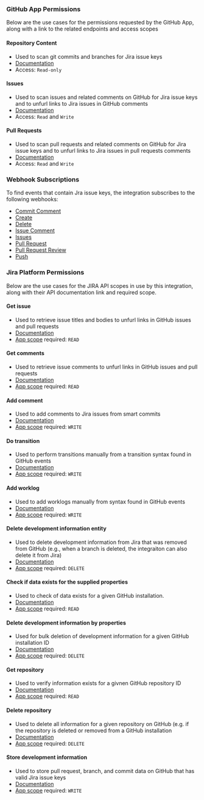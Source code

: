 ### GitHub App Permissions
Below are the use cases for the permissions requested by the GitHub App, along with a link to the related endpoints and access scopes

#### Repository Content
- Used to scan git commits and branches for Jira issue keys
- [Documentation](https://developer.github.com/v3/apps/permissions/#permission-on-contents)
- Access: `Read-only`

#### Issues
- Used to scan issues and related comments on GitHub for Jira issue keys and to unfurl links to Jira issues in GitHub comments
- [Documentation](https://developer.github.com/v3/apps/permissions/#permission-on-issues)
- Access: `Read` and `Write`

#### Pull Requests
- Used to scan pull requests and related comments on GitHub for Jira issue keys and to unfurl links to Jira issues in pull requests comments
- [Documentation](https://developer.github.com/v3/apps/permissions/#permission-on-pull-requests)
- Access: `Read` and `Write`


### Webhook Subscriptions
To find events that contain Jra issue keys, the integration subscribes to the following webhooks:
- [Commit Comment](https://developer.github.com/v3/activity/events/types/#commitcommentevent)
- [Create](https://developer.github.com/v3/activity/events/types/#createevent)
- [Delete](https://developer.github.com/v3/activity/events/types/#deleteevent)
- [Issue Comment](https://developer.github.com/v3/activity/events/types/#issuecommentevent)
- [Issues](https://developer.github.com/v3/activity/events/types/#issuesevent)
- [Pull Request](https://developer.github.com/v3/activity/events/types/#pullrequestevent)
- [Pull Request Review](https://developer.github.com/v3/activity/events/types/#pullrequestreviewevent)
- [Push](https://developer.github.com/v3/activity/events/types/#pushevent)

### Jira Platform Permissions
Below are the use cases for the JIRA API scopes in use by this integration, along with their API documentation link and required scope.

#### Get issue
- Used to retrieve issue titles and bodies to unfurl links in GitHub issues and pull requests
- [Documentation](https://developer.atlassian.com/cloud/jira/platform/rest/v2/#api-api-2-issue-issueIdOrKey-get)
- [App scope](https://developer.atlassian.com/cloud/jira/platform/scopes/) required: `READ`

#### Get comments
- Used to retrieve issue comments to unfurl links in GitHub issues and pull requests
- [Documentation](https://developer.atlassian.com/cloud/jira/platform/rest/v2/#api-api-2-issue-issueIdOrKey-comment-get)
- [App scope](https://developer.atlassian.com/cloud/jira/platform/scopes/) required: `READ`

#### Add comment
- Used to add comments to Jira issues from smart commits
- [Documentation](https://developer.atlassian.com/cloud/jira/platform/rest/v2/#api-api-2-issue-issueIdOrKey-comment-post)
- [App scope](https://developer.atlassian.com/cloud/jira/platform/scopes/) required: `WRITE`

#### Do transition
- Used to perform transitions manually from a transition syntax found in GitHub events
- [Documentation](https://developer.atlassian.com/cloud/jira/platform/rest/v2/#api-api-2-issue-issueIdOrKey-transitions-post)
- [App scope](https://developer.atlassian.com/cloud/jira/platform/scopes/) required: `WRITE`

#### Add worklog
- Used to add worklogs manually from syntax found in GitHub events
- [Documentation](https://developer.atlassian.com/cloud/jira/platform/rest/v2/#api-api-2-issue-issueIdOrKey-worklog-post)
- [App scope](https://developer.atlassian.com/cloud/jira/platform/scopes/) required: `WRITE`

#### Delete development information entity
- Used to delete development information from Jira that was removed from GitHub (e.g., when a branch is deleted, the integraiton can also delete it from Jira)
- [Documentation](https://developer.atlassian.com/cloud/jira/software/rest/#api-rest-devinfo-0-10-repository-repositoryId-entityType-entityId-delete)
- [App scope](https://developer.atlassian.com/cloud/jira/platform/scopes/) required: `DELETE`

#### Check if data exists for the supplied properties
- Used to check of data exists for a given GitHub installation.
- [Documentation](https://developer.atlassian.com/cloud/jira/software/rest/#api-rest-devinfo-0-10-existsByProperties-get)
- [App scope](https://developer.atlassian.com/cloud/jira/platform/scopes/) required: `READ`

#### Delete development information by properties
- Used for bulk deletion of development information for a given GitHub installation ID
- [Documentation](https://developer.atlassian.com/cloud/jira/software/rest/#api-rest-devinfo-0-10-bulkByProperties-delete)
- [App scope](https://developer.atlassian.com/cloud/jira/platform/scopes/) required: `DELETE`

#### Get repository
- Used to verify information exists for a givnen GitHub repository ID
- [Documentation](https://developer.atlassian.com/cloud/jira/software/rest/#api-rest-devinfo-0-10-repository-repositoryId-get)
- [App scope](https://developer.atlassian.com/cloud/jira/platform/scopes/) required: `READ`

#### Delete repository
- Used to delete all information for a given repository on GitHub (e.g. if the repository is deleted or removed from a GitHub installation
- [Documentation](https://developer.atlassian.com/cloud/jira/software/rest/#api-rest-devinfo-0-10-repository-repositoryId-delete)
- [App scope](https://developer.atlassian.com/cloud/jira/platform/scopes/) required: `DELETE`

#### Store development information
- Used to store pull request, branch, and commit data on GitHub that has valid Jira issue keys
- [Documentation](https://developer.atlassian.com/cloud/jira/software/rest/#api-group-Development-Information)
- [App scope](https://developer.atlassian.com/cloud/jira/platform/scopes/) required: `WRITE`
